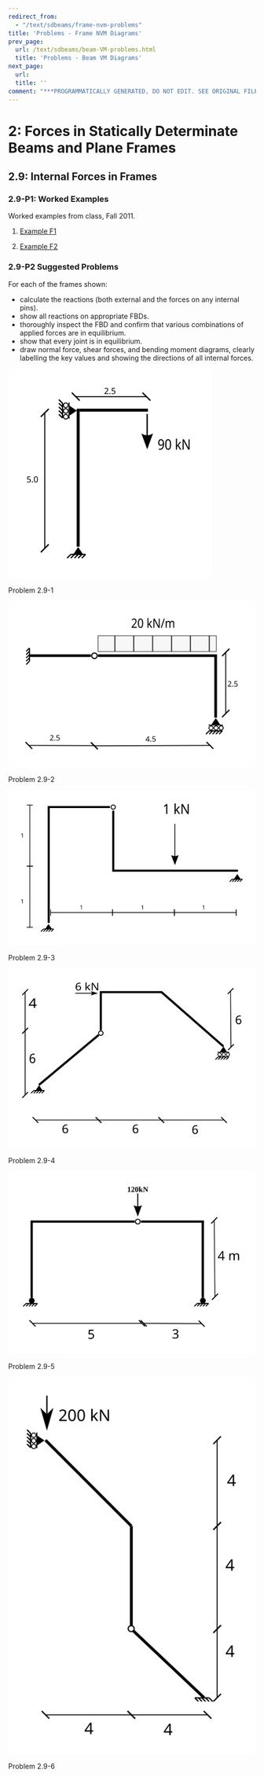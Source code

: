 ```yaml
---
redirect_from:
  - "/text/sdbeams/frame-nvm-problems"
title: 'Problems - Frame NVM Diagrams'
prev_page:
  url: /text/sdbeams/beam-VM-problems.html
  title: 'Problems - Beam VM Diagrams'
next_page:
  url: 
  title: ''
comment: "***PROGRAMMATICALLY GENERATED, DO NOT EDIT. SEE ORIGINAL FILES IN /content***"
---
```

# 2: Forces in Statically Determinate Beams and Plane Frames

## 2.9: Internal Forces in Frames

### 2.9-P1: Worked Examples

Worked examples from class, Fall 2011.

1. [Example F1](../../images/sdbeams/probs-frame-nvm/Example-F1.pdf)

1. [Example F2](../../images/sdbeams/probs-frame-nvm/Example-F2.pdf)

### 2.9-P2 Suggested Problems

For each of the frames shown:

* calculate the reactions (both external and the 
  forces on any internal pins).
* show all reactions on appropriate FBDs.
* thoroughly inspect the FBD and confirm that various 
  combinations of applied forces are in equilibrium.
* show that every joint is in equilibrium.
* draw normal force, shear forces, and bending moment diagrams, 
  clearly labelling the key values and showing the directions of all 
	  internal forces.


![Figure](../../images/sdbeams/probs-frame-nvm/ps-3-a.svg)

Problem 2.9-1

![Figure](../../images/sdbeams/probs-frame-nvm/ps-3-b.svg)

Problem 2.9-2

![Figure](../../images/sdbeams/probs-frame-nvm/ps-3-c.svg)

Problem 2.9-3

![Figure](../../images/sdbeams/probs-frame-nvm/ps-3-d.svg)

Problem 2.9-4

![Figure](../../images/sdbeams/probs-frame-nvm/ps-3-e.svg)

Problem 2.9-5

![Figure](../../images/sdbeams/probs-frame-nvm/ps-3-f.svg)

Problem 2.9-6
